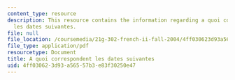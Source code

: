```yaml
---
content_type: resource
description: This resource contains the information regarding a quoi correspondent
  les dates suivantes.
file: null
file_location: /coursemedia/21g-302-french-ii-fall-2004/4ff030623d93a56557b3e83f30250e47_MIT21G_302_F04_doss8_pt2_A.pdf
file_type: application/pdf
resourcetype: Document
title: A quoi correspondent les dates suivantes
uid: 4ff03062-3d93-a565-57b3-e83f30250e47
---
```

